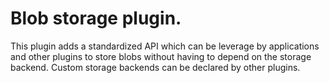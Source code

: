 # Blob storage plugin.

This plugin adds a standardized API which can be leverage by applications and other plugins to store blobs without having to depend on the storage backend. Custom storage backends can be declared by other plugins.